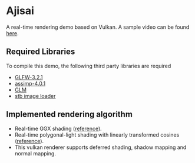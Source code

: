 # Ajisai
A real-time rendering demo based on Vulkan. A sample video can be found [here](https://youtu.be/OGunMn06DJg).

## Required Libraries
To compile this demo, the following third party libraries are required
* [GLFW-3.2.1](https://github.com/glfw/glfw)
* [assimp-4.0.1](https://github.com/assimp/assimp)
* [GLM](https://github.com/g-truc/glm)
* [stb image loader](https://github.com/nothings/stb)

## Implemented rendering algorithm
* Real-time GGX shading ([reference](https://cdn2.unrealengine.com/Resources/files/2013SiggraphPresentationsNotes-26915738.pdf)).
* Real-time polygonal-light shading with linearly transformed cosines ([reference](https://eheitzresearch.wordpress.com/415-2/)).
* This vulkan renderer supports deferred shading, shadow mapping and normal mapping.
